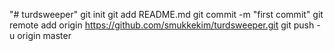 "# turdsweeper"  git init git add README.md git commit -m "first commit" git remote add origin https://github.com/smukkekim/turdsweeper.git git push -u origin master

